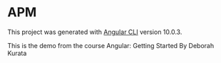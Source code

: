# APM

This project was generated with [Angular CLI](https://github.com/angular/angular-cli) version 10.0.3.

This is the demo from the course Angular: Getting Started By Deborah Kurata
